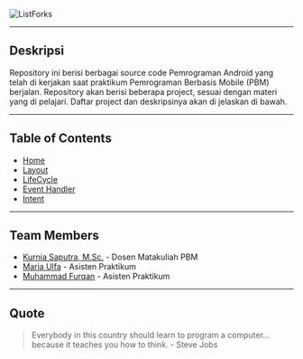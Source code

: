 ![ListForks](https://raw.github.com/fueerqan/PBM-Praktikum-2017/master/title.png)

<hr>

## Deskripsi

Repository ini berisi berbagai source code Pemrograman Android yang telah di kerjakan saat praktikum Pemrograman Berbasis Mobile (PBM) berjalan. Repository akan berisi beberapa project, sesuai dengan materi yang di pelajari. Daftar project dan deskripsinya akan di jelaskan di bawah.

<hr>

## Table of Contents

* [Home](https://github.com/fueerqan/PBM-Praktikum-2017)
* [Layout](https://github.com/fueerqan/PBM-Praktikum-2017/tree/master/Layout)
* [LifeCycle](https://github.com/fueerqan/PBM-Praktikum-2017/tree/master/LifeCycleEvents)
* [Event Handler](https://github.com/fueerqan/PBM-Praktikum-2017/tree/master/EventHandler)
* [Intent](https://github.com/fueerqan/PBM-Praktikum-2017/tree/master/Intent)

<hr>

## Team Members

* [Kurnia Saputra, M.Sc.](http://informatika.unsyiah.ac.id/kurnia/) - Dosen Matakuliah PBM
* [Maria Ulfa]() - Asisten Praktikum
* [Muhammad Furqan](https://github.com/fueerqan) - Asisten Praktikum

<hr>

## Quote

> Everybody in this country should learn to program a computer... because it teaches you how to think. - Steve Jobs
